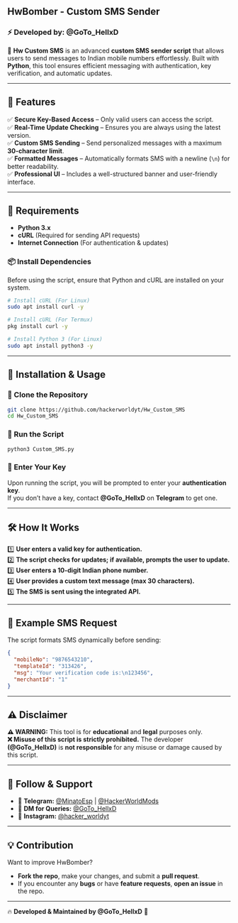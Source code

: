 ## **HwBomber - Custom SMS Sender**  

### **⚡ Developed by: @GoTo_HellxD**  
🚀 **Hw Custom SMS** is an advanced **custom SMS sender script** that allows users to send messages to Indian mobile numbers effortlessly. Built with **Python**, this tool ensures efficient messaging with authentication, key verification, and automatic updates.  

---

## **📌 Features**  

✅ **Secure Key-Based Access** – Only valid users can access the script.  
✅ **Real-Time Update Checking** – Ensures you are always using the latest version.  
✅ **Custom SMS Sending** – Send personalized messages with a maximum **30-character limit**.  
✅ **Formatted Messages** – Automatically formats SMS with a newline (`\n`) for better readability.  
✅ **Professional UI** – Includes a well-structured banner and user-friendly interface.  

---

## **📜 Requirements**  

- **Python 3.x**  
- **cURL** (Required for sending API requests)  
- **Internet Connection** (For authentication & updates)  

### **📦 Install Dependencies**  
Before using the script, ensure that Python and cURL are installed on your system.  

```bash
# Install cURL (For Linux)
sudo apt install curl -y  

# Install cURL (For Termux)
pkg install curl -y  

# Install Python 3 (For Linux)
sudo apt install python3 -y  
```

---

## **🚀 Installation & Usage**  

### **🔹 Clone the Repository**  
```bash
git clone https://github.com/hackerworldyt/Hw_Custom_SMS  
cd Hw_Custom_SMS  
```

### **🔹 Run the Script**  
```bash
python3 Custom_SMS.py  
```

### **🔹 Enter Your Key**  
Upon running the script, you will be prompted to enter your **authentication key**.  
If you don’t have a key, contact **@GoTo_HellxD** on **Telegram** to get one.  

---

## **🛠 How It Works**  

1️⃣ **User enters a valid key for authentication.**  
2️⃣ **The script checks for updates; if available, prompts the user to update.**  
3️⃣ **User enters a 10-digit Indian phone number.**  
4️⃣ **User provides a custom text message (max 30 characters).**  
5️⃣ **The SMS is sent using the integrated API.**  

---

## **📌 Example SMS Request**  
The script formats SMS dynamically before sending:  

```json
{
  "mobileNo": "9876543210",
  "templateId": "313426",
  "msg": "Your verification code is:\n123456",
  "merchantId": "1"
}
```

---

## **⚠ Disclaimer**  

**⚠️ WARNING:** This tool is for **educational** and **legal** purposes only.  
**❌ Misuse of this script is strictly prohibited.** The developer **(@GoTo_HellxD)** is **not responsible** for any misuse or damage caused by this script.  

---

## **🌟 Follow & Support**  

- 📢 **Telegram:** [@MinatoEsp](https://t.me/MinatoEsp) | [@HackerWorldMods](https://t.me/HackerWorldMods)  
- 📩 **DM for Queries:** [@GoTo_HellxD](https://t.me/GoTo_HellxD)  
- 📸 **Instagram:** [@hacker_worldyt](https://instagram.com/hacker_worldyt)  

---

## **💡 Contribution**  

Want to improve HwBomber?  
- **Fork the repo**, make your changes, and submit a **pull request**.  
- If you encounter any **bugs** or have **feature requests**, **open an issue** in the repo.  

---

🔥 **Developed & Maintained by @GoTo_HellxD** 🚀  
```
